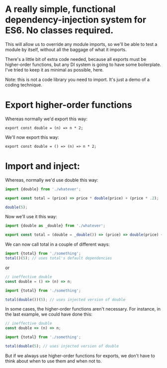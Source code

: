 # A really simple, functional dependency-injection system for ES6. No classes required.

This will allow us to override any module imports, so we'll be able to test a
module by itself, without all the baggage of what it imports.

There's a little bit of extra code needed, because all exports must be higher-order
functions, but any DI system is going to have some boilerplate. I've tried
to keep it as minimal as possible, here.

Note: this is not a code library you need to import. It's just a demo of a coding technique.

# Export higher-order functions

Whereas normally we'd export this way:

`export const double = (n) => n * 2;`

We'll now export this way: 

`export const double = () => (n) => n * 2;`

# Import and inject:

Whereas, normally we'd use double this way:

```javascript
import {double} from './whatever';

export const total = (price) => price * double(price) + (price * .2);

double(5);
```

Now we'll use it this way:

```javascript
import {double as _double} from './whatever';

export const total = (double = _double()) => (price) => double(price) + (price * .2);
```

We can now call total in a couple of different ways:

```javascript
import {total} from './something';
total()(5); // uses total's default dependencies
```

or

```javascript
// ineffective double
const double = () => (n) => n;

import {total} from './something';

total(double())(5); // uses injected version of double
```

In some cases, the higher-order functions aren't necessary. For instance, in the last example, we could have done this:

```javascript
// ineffective double
const double => (n) => n;

import {total} from './something';

total(double(5); // uses injected version of double
```

But if we always use higher-order functions for exports, we don't have to think about when to use them and when not to. 

